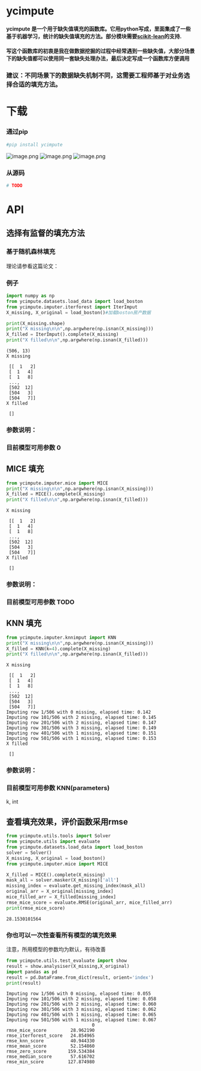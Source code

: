 
# ycimpute

 #### ycimpute 是一个用于缺失值填充的函数库。它用python写成，里面集成了一些基于机器学习，统计的缺失值填充的方法。部分模块需要[scikit-lean](http://scikit-learn.org/stable/)的支持.
 #### 写这个函数库的初衷是我在做数据挖掘的过程中经常遇到一些缺失值，大部分场景下的缺失值都可以使用同一套缺失处理办法，最后决定写成一个函数库方便调用
 ### 建议：不同场景下的数据缺失机制不同，这需要工程师基于对业务选择合适的填充方法。

# 下载

### 通过pip


```python
#pip install ycimpute
```

![image.png](attachment:image.png)
![image.png](attachment:image.png)
![image.png](attachment:image.png)

### 从源码


```python
# TODO
```

# API

## 选择有监督的填充方法

### 基于随机森林填充
理论请参看这篇论文：

### 例子


```python
import numpy as np
from ycimpute.datasets.load_data import load_boston
from ycimpute.imputer.iterforest import IterImput
X_missing, X_original = load_boston()#加载boston房产数据

print(X_missing.shape)
print("X missing\n\n",np.argwhere(np.isnan(X_missing)))
X_filled = IterImput().complete(X_missing)
print("X filled\n\n",np.argwhere(np.isnan(X_filled)))

```

    (506, 13)
    X missing
    
     [[  1   2]
     [  1   4]
     [  1   8]
     ..., 
     [502  12]
     [504   3]
     [504   7]]
    X filled
    
     []


### 参数说明：
### 目前模型可用参数 0

## MICE 填充


```python
from ycimpute.imputer.mice import MICE
print("X missing\n\n",np.argwhere(np.isnan(X_missing)))
X_filled = MICE().complete(X_missing)
print("X filled\n\n",np.argwhere(np.isnan(X_filled)))
```

    X missing
    
     [[  1   2]
     [  1   4]
     [  1   8]
     ..., 
     [502  12]
     [504   3]
     [504   7]]
    X filled
    
     []


### 参数说明：
### 目前模型可用参数 TODO

## KNN 填充


```python
from ycimpute.imputer.knnimput import KNN
print("X missing\n\n",np.argwhere(np.isnan(X_missing)))
X_filled = KNN(k=4).complete(X_missing)
print("X filled\n\n",np.argwhere(np.isnan(X_filled)))
```

    X missing
    
     [[  1   2]
     [  1   4]
     [  1   8]
     ..., 
     [502  12]
     [504   3]
     [504   7]]
    Imputing row 1/506 with 0 missing, elapsed time: 0.142
    Imputing row 101/506 with 2 missing, elapsed time: 0.145
    Imputing row 201/506 with 2 missing, elapsed time: 0.147
    Imputing row 301/506 with 3 missing, elapsed time: 0.149
    Imputing row 401/506 with 1 missing, elapsed time: 0.151
    Imputing row 501/506 with 1 missing, elapsed time: 0.153
    X filled
    
     []


### 参数说明：
### 目前模型可用参数 KNN(parameters)
k, int

## 查看填充效果，评价函数采用rmse


```python
from ycimpute.utils.tools import Solver
from ycimpute.utils import evaluate
from ycimpute.datasets.load_data import load_boston
solver = Solver()
X_missing, X_original = load_boston()
from ycimpute.imputer.mice import MICE

X_filled = MICE().complete(X_missing)
mask_all = solver.masker(X_missing)['all']
missing_index = evaluate.get_missing_index(mask_all)
original_arr = X_original[missing_index]
mice_filled_arr = X_filled[missing_index]
rmse_mice_score = evaluate.RMSE(original_arr, mice_filled_arr)
print(rmse_mice_score)

```

    28.1530101564


### 你也可以一次性查看所有模型的填充效果
注意，所用模型的参数均为默认，有待改善


```python
from ycimpute.utils.test_evaluate import show
result = show.analysiser(X_missing,X_original)
import pandas as pd
result = pd.DataFrame.from_dict(result, orient='index')
print(result)
```

    Imputing row 1/506 with 0 missing, elapsed time: 0.055
    Imputing row 101/506 with 2 missing, elapsed time: 0.058
    Imputing row 201/506 with 2 missing, elapsed time: 0.060
    Imputing row 301/506 with 3 missing, elapsed time: 0.062
    Imputing row 401/506 with 1 missing, elapsed time: 0.065
    Imputing row 501/506 with 1 missing, elapsed time: 0.067
                                    0
    rmse_mice_score         28.962190
    rmse_iterforest_score   24.854965
    rmse_knn_score          40.944330
    rmse_mean_score         52.154860
    rmse_zero_score        159.534384
    rmse_median_score       57.616702
    rmse_min_score         127.874980

